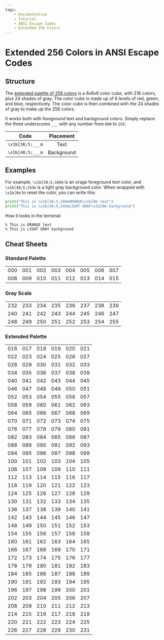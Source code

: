 ```yaml
---
tags:
    - Documentation
    - Tutorial
    - ANSI Escape Codes
    - Extended 256 Colors
---
```


# Extended 256 Colors in ANSI Escape Codes
## Structure
The [extended palette of 256 colors](https://commons.wikimedia.org/wiki/File:Xterm_256color_chart.svg) is a 6x6x6 color cube, with 216 colors, plus 24 shades of gray. The color cube is made up of 6 levels of red, green, and blue, respectively. The color cube is then combined with the 24 shades of gray to make up the 256 colors.

It works both with foreground text and background colors. Simply replace the three underscores `___` with any number from `000` to `255`:

| Code            | Placement  |
| :-------------: | :--------: |
| `\x1b[38;5;___m` | Text       |
| `\x1b[48;5;___m` | Background |

## Examples
For example, `\x1b[38;5;166m` is an orage foreground text color, and `\x1b[48;5;243m` is a light gray background color. When wrapped with `\x1b[0m` to reset the color, you can write this:

```python
print("This is \x1b[38;5;166mORANGE\x1b[0m text")
print("This is \x1b[48;5;243mLIGHT GRAY\x1b[0m background")
```

How it looks in the terminal:

<pre><code>% This is <span class="extended-colors" style="--fg-color: #d75f00;">ORANGE</span> text
% This is <span class="extended-colors" style="--bg-color: #767676;">LIGHT GRAY</span> background</code></pre>

## Cheat Sheets
### Standard Palette

<table>
    <tbody>
        <tr>
            <td class="extended-colors" style="--bg-color: #000000;">000</td>
            <td class="extended-colors" style="--bg-color: #800000;">001</td>
            <td class="extended-colors" style="--bg-color: #008000;">002</td>
            <td class="extended-colors" style="--bg-color: #808000;">003</td>
            <td class="extended-colors" style="--bg-color: #000080;">004</td>
            <td class="extended-colors" style="--bg-color: #800080;">005</td>
            <td class="extended-colors" style="--bg-color: #008080;">006</td>
            <td class="extended-colors" style="--bg-color: #c0c0c0;">007</td>
        </tr>
        <tr>
            <td class="extended-colors" style="--bg-color: #808080;">008</td>
            <td class="extended-colors" style="--bg-color: #ff0000;">009</td>
            <td class="extended-colors" style="--bg-color: #00ff00;">010</td>
            <td class="extended-colors" style="--bg-color: #ffff00;">011</td>
            <td class="extended-colors" style="--bg-color: #0000ff;">012</td>
            <td class="extended-colors" style="--bg-color: #ff00ff;">013</td>
            <td class="extended-colors" style="--bg-color: #00ffff;">014</td>
            <td class="extended-colors" style="--bg-color: #ffffff;">015</td>
        </tr>
    </tbody>
</table>

### Gray Scale

<table>
    <tbody>
        <tr>
            <td class="extended-colors" style="--bg-color: #080808;">232</td>
            <td class="extended-colors" style="--bg-color: #121212;">233</td>
            <td class="extended-colors" style="--bg-color: #1c1c1c;">234</td>
            <td class="extended-colors" style="--bg-color: #262626;">235</td>
            <td class="extended-colors" style="--bg-color: #303030;">236</td>
            <td class="extended-colors" style="--bg-color: #3a3a3a;">237</td>
            <td class="extended-colors" style="--bg-color: #444444;">238</td>
            <td class="extended-colors" style="--bg-color: #4e4e4e;">239</td>
        </tr>
        <tr>
            <td class="extended-colors" style="--bg-color: #585858;">240</td>
            <td class="extended-colors" style="--bg-color: #626262;">241</td>
            <td class="extended-colors" style="--bg-color: #6c6c6c;">242</td>
            <td class="extended-colors" style="--bg-color: #767676;">243</td>
            <td class="extended-colors" style="--bg-color: #808080;">244</td>
            <td class="extended-colors" style="--bg-color: #8a8a8a;">245</td>
            <td class="extended-colors" style="--bg-color: #949494;">246</td>
            <td class="extended-colors" style="--bg-color: #9e9e9e;">247</td>
        </tr>
        <tr>
            <td class="extended-colors" style="--bg-color: #a8a8a8;">248</td>
            <td class="extended-colors" style="--bg-color: #b2b2b2;">249</td>
            <td class="extended-colors" style="--bg-color: #bcbcbc;">250</td>
            <td class="extended-colors" style="--bg-color: #c6c6c6;">251</td>
            <td class="extended-colors" style="--bg-color: #d0d0d0;">252</td>
            <td class="extended-colors" style="--bg-color: #dadada;">253</td>
            <td class="extended-colors" style="--bg-color: #e4e4e4;">254</td>
            <td class="extended-colors" style="--bg-color: #eeeeee;">255</td>
        </tr>
        </tbody>
</table>

### Extended Palette

<table>
    <tbody>
        <tr>
            <td class="extended-colors" style="--bg-color: #000000;">016</td>
            <td class="extended-colors" style="--bg-color: #00005f;">017</td>
            <td class="extended-colors" style="--bg-color: #000087;">018</td>
            <td class="extended-colors" style="--bg-color: #0000af;">019</td>
            <td class="extended-colors" style="--bg-color: #0000d7;">020</td>
            <td class="extended-colors" style="--bg-color: #0000ff;">021</td>
        </tr>
        <tr>
            <td class="extended-colors" style="--bg-color: #005f00;">022</td>
            <td class="extended-colors" style="--bg-color: #005f5f;">023</td>
            <td class="extended-colors" style="--bg-color: #005f87;">024</td>
            <td class="extended-colors" style="--bg-color: #005faf;">025</td>
            <td class="extended-colors" style="--bg-color: #005fd7;">026</td>
            <td class="extended-colors" style="--bg-color: #005fff;">027</td>
        </tr>
        <tr>
            <td class="extended-colors" style="--bg-color: #008700;">028</td>
            <td class="extended-colors" style="--bg-color: #00875f;">029</td>
            <td class="extended-colors" style="--bg-color: #008787;">030</td>
            <td class="extended-colors" style="--bg-color: #0087af;">031</td>
            <td class="extended-colors" style="--bg-color: #0087d7;">032</td>
            <td class="extended-colors" style="--bg-color: #0087ff;">033</td>
        </tr>
        <tr>
            <td class="extended-colors" style="--bg-color: #00af00;">034</td>
            <td class="extended-colors" style="--bg-color: #00af5f;">035</td>
            <td class="extended-colors" style="--bg-color: #00af87;">036</td>
            <td class="extended-colors" style="--bg-color: #00afaf;">037</td>
            <td class="extended-colors" style="--bg-color: #00afd7;">038</td>
            <td class="extended-colors" style="--bg-color: #00afff;">039</td>
        </tr>
        <tr>
            <td class="extended-colors" style="--bg-color: #00d700;">040</td>
            <td class="extended-colors" style="--bg-color: #00d75f;">041</td>
            <td class="extended-colors" style="--bg-color: #00d787;">042</td>
            <td class="extended-colors" style="--bg-color: #00d7af;">043</td>
            <td class="extended-colors" style="--bg-color: #00d7d7;">044</td>
            <td class="extended-colors" style="--bg-color: #00d7ff;">045</td>
        </tr>
        <tr>
            <td class="extended-colors" style="--bg-color: #00ff00;">046</td>
            <td class="extended-colors" style="--bg-color: #00ff5f;">047</td>
            <td class="extended-colors" style="--bg-color: #00ff87;">048</td>
            <td class="extended-colors" style="--bg-color: #00ffaf;">049</td>
            <td class="extended-colors" style="--bg-color: #00ffd7;">050</td>
            <td class="extended-colors" style="--bg-color: #00ffff;">051</td>
        </tr>
        <tr>
            <td class="extended-colors" style="--bg-color: #5f0000;">052</td>
            <td class="extended-colors" style="--bg-color: #5f005f;">053</td>
            <td class="extended-colors" style="--bg-color: #5f0087;">054</td>
            <td class="extended-colors" style="--bg-color: #5f00af;">055</td>
            <td class="extended-colors" style="--bg-color: #5f00d7;">056</td>
            <td class="extended-colors" style="--bg-color: #5f00ff;">057</td>
        </tr>
        <tr>
            <td class="extended-colors" style="--bg-color: #5f5f00;">058</td>
            <td class="extended-colors" style="--bg-color: #5f5f5f;">059</td>
            <td class="extended-colors" style="--bg-color: #5f5f87;">060</td>
            <td class="extended-colors" style="--bg-color: #5f5faf;">061</td>
            <td class="extended-colors" style="--bg-color: #5f5fd7;">062</td>
            <td class="extended-colors" style="--bg-color: #5f5fff;">063</td>
        </tr>
        <tr>
            <td class="extended-colors" style="--bg-color: #5f8700;">064</td>
            <td class="extended-colors" style="--bg-color: #5f875f;">065</td>
            <td class="extended-colors" style="--bg-color: #5f8787;">066</td>
            <td class="extended-colors" style="--bg-color: #5f87af;">067</td>
            <td class="extended-colors" style="--bg-color: #5f87d7;">068</td>
            <td class="extended-colors" style="--bg-color: #5f87ff;">069</td>
        </tr>
        <tr>
            <td class="extended-colors" style="--bg-color: #5faf00;">070</td>
            <td class="extended-colors" style="--bg-color: #5faf5f;">071</td>
            <td class="extended-colors" style="--bg-color: #5faf87;">072</td>
            <td class="extended-colors" style="--bg-color: #5fafaf;">073</td>
            <td class="extended-colors" style="--bg-color: #5fafd7;">074</td>
            <td class="extended-colors" style="--bg-color: #5fafff;">075</td>
        </tr>
        <tr>
            <td class="extended-colors" style="--bg-color: #5fd700;">076</td>
            <td class="extended-colors" style="--bg-color: #5fd75f;">077</td>
            <td class="extended-colors" style="--bg-color: #5fd787;">078</td>
            <td class="extended-colors" style="--bg-color: #5fd7af;">079</td>
            <td class="extended-colors" style="--bg-color: #5fd7d7;">080</td>
            <td class="extended-colors" style="--bg-color: #5fd7ff;">081</td>
        </tr>
        <tr>
            <td class="extended-colors" style="--bg-color: #5fff00;">082</td>
            <td class="extended-colors" style="--bg-color: #5fff5f;">083</td>
            <td class="extended-colors" style="--bg-color: #5fff87;">084</td>
            <td class="extended-colors" style="--bg-color: #5fffaf;">085</td>
            <td class="extended-colors" style="--bg-color: #5fffd7;">086</td>
            <td class="extended-colors" style="--bg-color: #5fffff;">087</td>
        </tr>
        <tr>
            <td class="extended-colors" style="--bg-color: #870000;">088</td>
            <td class="extended-colors" style="--bg-color: #87005f;">089</td>
            <td class="extended-colors" style="--bg-color: #870087;">090</td>
            <td class="extended-colors" style="--bg-color: #8700af;">091</td>
            <td class="extended-colors" style="--bg-color: #8700d7;">092</td>
            <td class="extended-colors" style="--bg-color: #8700ff;">093</td>
        </tr>
        <tr>
            <td class="extended-colors" style="--bg-color: #875f00;">094</td>
            <td class="extended-colors" style="--bg-color: #875f5f;">095</td>
            <td class="extended-colors" style="--bg-color: #875f87;">096</td>
            <td class="extended-colors" style="--bg-color: #875faf;">097</td>
            <td class="extended-colors" style="--bg-color: #875fd7;">098</td>
            <td class="extended-colors" style="--bg-color: #875fff;">099</td>
        </tr>
        <tr>
            <td class="extended-colors" style="--bg-color: #878700;">100</td>
            <td class="extended-colors" style="--bg-color: #87875f;">101</td>
            <td class="extended-colors" style="--bg-color: #878787;">102</td>
            <td class="extended-colors" style="--bg-color: #8787af;">103</td>
            <td class="extended-colors" style="--bg-color: #8787d7;">104</td>
            <td class="extended-colors" style="--bg-color: #8787ff;">105</td>
        </tr>
        <tr>
            <td class="extended-colors" style="--bg-color: #87af00;">106</td>
            <td class="extended-colors" style="--bg-color: #87af5f;">107</td>
            <td class="extended-colors" style="--bg-color: #87af87;">108</td>
            <td class="extended-colors" style="--bg-color: #87afaf;">109</td>
            <td class="extended-colors" style="--bg-color: #87afd7;">110</td>
            <td class="extended-colors" style="--bg-color: #87afff;">111</td>
        </tr>
        <tr>
            <td class="extended-colors" style="--bg-color: #87d700;">112</td>
            <td class="extended-colors" style="--bg-color: #87d75f;">113</td>
            <td class="extended-colors" style="--bg-color: #87d787;">114</td>
            <td class="extended-colors" style="--bg-color: #87d7af;">115</td>
            <td class="extended-colors" style="--bg-color: #87d7d7;">116</td>
            <td class="extended-colors" style="--bg-color: #87d7ff;">117</td>
        </tr>
        <tr>
            <td class="extended-colors" style="--bg-color: #87ff00;">118</td>
            <td class="extended-colors" style="--bg-color: #87ff5f;">119</td>
            <td class="extended-colors" style="--bg-color: #87ff87;">120</td>
            <td class="extended-colors" style="--bg-color: #87ffaf;">121</td>
            <td class="extended-colors" style="--bg-color: #87ffd7;">122</td>
            <td class="extended-colors" style="--bg-color: #87ffff;">123</td>
        </tr>
        <tr>
            <td class="extended-colors" style="--bg-color: #af0000;">124</td>
            <td class="extended-colors" style="--bg-color: #af005f;">125</td>
            <td class="extended-colors" style="--bg-color: #af0087;">126</td>
            <td class="extended-colors" style="--bg-color: #af00af;">127</td>
            <td class="extended-colors" style="--bg-color: #af00d7;">128</td>
            <td class="extended-colors" style="--bg-color: #af00ff;">129</td>
        </tr>
        <tr>
            <td class="extended-colors" style="--bg-color: #af5f00;">130</td>
            <td class="extended-colors" style="--bg-color: #af5f5f;">131</td>
            <td class="extended-colors" style="--bg-color: #af5f87;">132</td>
            <td class="extended-colors" style="--bg-color: #af5faf;">133</td>
            <td class="extended-colors" style="--bg-color: #af5fd7;">134</td>
            <td class="extended-colors" style="--bg-color: #af5fff;">135</td>
        </tr>
        <tr>
            <td class="extended-colors" style="--bg-color: #af8700;">136</td>
            <td class="extended-colors" style="--bg-color: #af875f;">137</td>
            <td class="extended-colors" style="--bg-color: #af8787;">138</td>
            <td class="extended-colors" style="--bg-color: #af87af;">139</td>
            <td class="extended-colors" style="--bg-color: #af87d7;">140</td>
            <td class="extended-colors" style="--bg-color: #af87ff;">141</td>
        </tr>
        <tr>
            <td class="extended-colors" style="--bg-color: #afaf00;">142</td>
            <td class="extended-colors" style="--bg-color: #afaf5f;">143</td>
            <td class="extended-colors" style="--bg-color: #afaf87;">144</td>
            <td class="extended-colors" style="--bg-color: #afafaf;">145</td>
            <td class="extended-colors" style="--bg-color: #afafd7;">146</td>
            <td class="extended-colors" style="--bg-color: #afafff;">147</td>
        </tr>
        <tr>
            <td class="extended-colors" style="--bg-color: #afd700;">148</td>
            <td class="extended-colors" style="--bg-color: #afd75f;">149</td>
            <td class="extended-colors" style="--bg-color: #afd787;">150</td>
            <td class="extended-colors" style="--bg-color: #afd7af;">151</td>
            <td class="extended-colors" style="--bg-color: #afd7d7;">152</td>
            <td class="extended-colors" style="--bg-color: #afd7ff;">153</td>
        </tr>
        <tr>
            <td class="extended-colors" style="--bg-color: #afff00;">154</td>
            <td class="extended-colors" style="--bg-color: #afff5f;">155</td>
            <td class="extended-colors" style="--bg-color: #afff87;">156</td>
            <td class="extended-colors" style="--bg-color: #afffaf;">157</td>
            <td class="extended-colors" style="--bg-color: #afffd7;">158</td>
            <td class="extended-colors" style="--bg-color: #afffff;">159</td>
        </tr>
        <tr>
            <td class="extended-colors" style="--bg-color: #d70000;">160</td>
            <td class="extended-colors" style="--bg-color: #d7005f;">161</td>
            <td class="extended-colors" style="--bg-color: #d70087;">162</td>
            <td class="extended-colors" style="--bg-color: #d700af;">163</td>
            <td class="extended-colors" style="--bg-color: #d700d7;">164</td>
            <td class="extended-colors" style="--bg-color: #d700ff;">165</td>
        </tr>
        <tr>
            <td class="extended-colors" style="--bg-color: #d75f00;">166</td>
            <td class="extended-colors" style="--bg-color: #d75f5f;">167</td>
            <td class="extended-colors" style="--bg-color: #d75f87;">168</td>
            <td class="extended-colors" style="--bg-color: #d75faf;">169</td>
            <td class="extended-colors" style="--bg-color: #d75fd7;">170</td>
            <td class="extended-colors" style="--bg-color: #d75fff;">171</td>
        </tr>
        <tr>
            <td class="extended-colors" style="--bg-color: #d78700;">172</td>
            <td class="extended-colors" style="--bg-color: #d7875f;">173</td>
            <td class="extended-colors" style="--bg-color: #d78787;">174</td>
            <td class="extended-colors" style="--bg-color: #d787af;">175</td>
            <td class="extended-colors" style="--bg-color: #d787d7;">176</td>
            <td class="extended-colors" style="--bg-color: #d787ff;">177</td>
        </tr>
        <tr>
            <td class="extended-colors" style="--bg-color: #d7af00;">178</td>
            <td class="extended-colors" style="--bg-color: #d7af5f;">179</td>
            <td class="extended-colors" style="--bg-color: #d7af87;">180</td>
            <td class="extended-colors" style="--bg-color: #d7afaf;">181</td>
            <td class="extended-colors" style="--bg-color: #d7afd7;">182</td>
            <td class="extended-colors" style="--bg-color: #d7afff;">183</td>
        </tr>
        <tr>
            <td class="extended-colors" style="--bg-color: #d7d700;">184</td>
            <td class="extended-colors" style="--bg-color: #d7d75f;">185</td>
            <td class="extended-colors" style="--bg-color: #d7d787;">186</td>
            <td class="extended-colors" style="--bg-color: #d7d7af;">187</td>
            <td class="extended-colors" style="--bg-color: #d7d7d7;">188</td>
            <td class="extended-colors" style="--bg-color: #d7d7ff;">189</td>
        </tr>
        <tr>
            <td class="extended-colors" style="--bg-color: #d7ff00;">190</td>
            <td class="extended-colors" style="--bg-color: #d7ff5f;">191</td>
            <td class="extended-colors" style="--bg-color: #d7ff87;">192</td>
            <td class="extended-colors" style="--bg-color: #d7ffaf;">193</td>
            <td class="extended-colors" style="--bg-color: #d7ffd7;">194</td>
            <td class="extended-colors" style="--bg-color: #d7ffff;">195</td>
        </tr>
        <tr>
            <td class="extended-colors" style="--bg-color: #ff0000;">196</td>
            <td class="extended-colors" style="--bg-color: #ff005f;">197</td>
            <td class="extended-colors" style="--bg-color: #ff0087;">198</td>
            <td class="extended-colors" style="--bg-color: #ff00af;">199</td>
            <td class="extended-colors" style="--bg-color: #ff00d7;">200</td>
            <td class="extended-colors" style="--bg-color: #ff00ff;">201</td>
        </tr>
        <tr>
            <td class="extended-colors" style="--bg-color: #ff5f00;">202</td>
            <td class="extended-colors" style="--bg-color: #ff5f5f;">203</td>
            <td class="extended-colors" style="--bg-color: #ff5f87;">204</td>
            <td class="extended-colors" style="--bg-color: #ff5faf;">205</td>
            <td class="extended-colors" style="--bg-color: #ff5fd7;">206</td>
            <td class="extended-colors" style="--bg-color: #ff5fff;">207</td>
        </tr>
        <tr>
            <td class="extended-colors" style="--bg-color: #ff8700;">208</td>
            <td class="extended-colors" style="--bg-color: #ff875f;">209</td>
            <td class="extended-colors" style="--bg-color: #ff8787;">210</td>
            <td class="extended-colors" style="--bg-color: #ff87af;">211</td>
            <td class="extended-colors" style="--bg-color: #ff87d7;">212</td>
            <td class="extended-colors" style="--bg-color: #ff87ff;">213</td>
        </tr>
        <tr>
            <td class="extended-colors" style="--bg-color: #ffaf00;">214</td>
            <td class="extended-colors" style="--bg-color: #ffaf5f;">215</td>
            <td class="extended-colors" style="--bg-color: #ffaf87;">216</td>
            <td class="extended-colors" style="--bg-color: #ffafaf;">217</td>
            <td class="extended-colors" style="--bg-color: #ffafd7;">218</td>
            <td class="extended-colors" style="--bg-color: #ffafff;">219</td>
        </tr>
        <tr>
            <td class="extended-colors" style="--bg-color: #ffd700;">220</td>
            <td class="extended-colors" style="--bg-color: #ffd75f;">221</td>
            <td class="extended-colors" style="--bg-color: #ffd787;">222</td>
            <td class="extended-colors" style="--bg-color: #ffd7af;">223</td>
            <td class="extended-colors" style="--bg-color: #ffd7d7;">224</td>
            <td class="extended-colors" style="--bg-color: #ffd7ff;">225</td>
        </tr>
        <tr>
            <td class="extended-colors" style="--bg-color: #ffff00;">226</td>
            <td class="extended-colors" style="--bg-color: #ffff5f;">227</td>
            <td class="extended-colors" style="--bg-color: #ffff87;">228</td>
            <td class="extended-colors" style="--bg-color: #ffffaf;">229</td>
            <td class="extended-colors" style="--bg-color: #ffffd7;">230</td>
            <td class="extended-colors" style="--bg-color: #ffffff;">231</td>
        </tr>
    </tbody>
</table>
